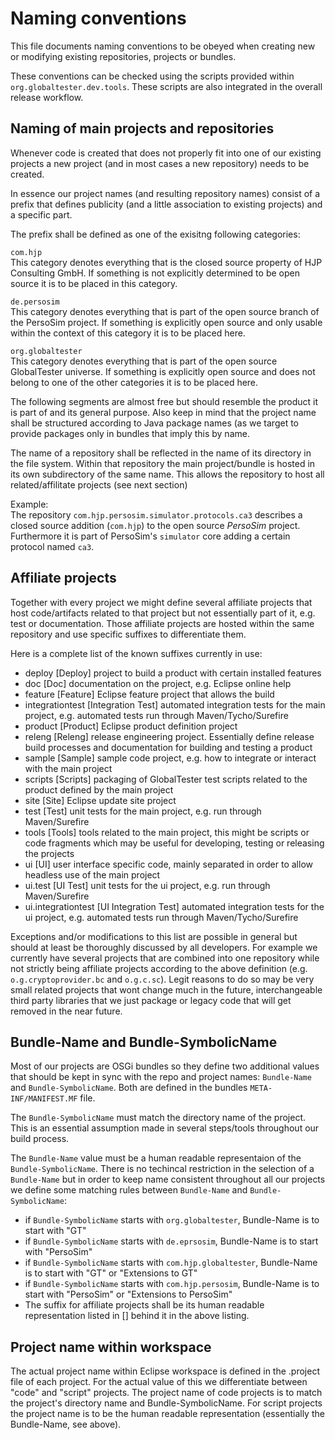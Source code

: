 Naming conventions
==================
This file documents naming conventions to be obeyed when creating new or modifying existing repositories, projects or bundles.

These conventions can be checked using the scripts provided within `org.globaltester.dev.tools`. These scripts are also integrated in the overall release workflow.

Naming of main projects and repositories
----------------------------------------
Whenever code is created that does not properly fit into one of our existing projects a new project (and in most cases a new repository) needs to be created.

In essence our project names (and resulting repository names) consist of a prefix that defines publicity (and a little association to existing projects) and a specific part.

The prefix shall be defined as one of the exisitng following categories: 

`com.hjp`  
This category denotes everything that is the closed source property of HJP Consulting GmbH.
If something is not explicitly determined to be open source it is to be placed in this category.

`de.persosim`  
This category denotes everything that is part of the open source branch of the PersoSim project.
If something is explicitly open source and only usable within the context of this category it is to be placed here.

`org.globaltester`  
This category denotes everything that is part of the open source GlobalTester universe.
If something is explicitly open source and does not belong to one of the other categories it is to be placed here.

The following segments are almost free but should resemble the product it is part of and its general purpose. Also keep in mind that the project name shall be structured according to Java package names (as we target to provide packages only in bundles that imply this by name.

The name of a repository shall be reflected in the name of its directory in the file system. Within that repository the main project/bundle is hosted in its own subdirectory of the same name. This allows the repository to host all related/affilitate projects (see next section)


Example:  
The repository `com.hjp.persosim.simulator.protocols.ca3` describes a closed source addition (`com.hjp`) to the open source _PersoSim_ project.
Furthermore it is part of PersoSim's `simulator` core adding a certain protocol named `ca3`.

Affiliate projects
------------------
Together with every project we might define several affiliate projects that host code/artifacts related to that project but not essentially part of it, e.g. test or documentation. Those affiliate projects are hosted within the same repository and use specific suffixes to differentiate them.

Here is a complete list of the known suffixes currently in use:

* deploy [Deploy]
	project to build a product with certain installed features
* doc [Doc]
	documentation on the project, e.g. Eclipse online help
* feature [Feature]
	Eclipse feature project that allows the build
* integrationtest [Integration Test]
	automated integration tests for the main project, e.g. automated tests run through Maven/Tycho/Surefire
* product [Product]
	Eclipse product definition project
* releng [Releng]
	release engineering project. Essentially define release build processes and documentation for building and testing a product
* sample [Sample]
	sample code project, e.g. how to integrate or interact with the main project
* scripts [Scripts]
	packaging of GlobalTester test scripts related to the product defined by the main project
* site [Site]
	Eclipse update site project
* test [Test]
	unit tests for the main project, e.g. run through Maven/Surefire
* tools [Tools]
	tools related to the main project, this might be scripts or code fragments which may be useful for developing, testing or releasing the projects
* ui [UI]
	user interface specific code, mainly separated in order to allow headless use of the main project
* ui.test [UI Test]
	unit tests for the ui project, e.g. run through Maven/Surefire
* ui.integrationtest [UI Integration Test]
	automated integration tests for the ui project, e.g. automated tests run through Maven/Tycho/Surefire

Exceptions and/or modifications to this list are possible in general but should at least be thoroughly discussed by all developers.
For example we currently have several projects that are combined into one repository while not strictly being affiliate projects according to the above definition (e.g. `o.g.cryptoprovider.bc` and `o.g.c.sc`). Legit reasons to do so may be very small related projects that wont change much in the future, interchangeable third party libraries that we just package or legacy code that will get removed in the near future.

Bundle-Name and Bundle-SymbolicName
-----------------------------------
Most of our projects are OSGi bundles so they define two additional values that should be kept in sync with the repo and project names: `Bundle-Name` and `Bundle-SymbolicName`. Both are defined in the bundles `META-INF/MANIFEST.MF` file.

The `Bundle-SymbolicName` must match the directory name of the project. This is an essential assumption made in several steps/tools throughout our build process. 

The `Bundle-Name` value must be a human readable representaion of the `Bundle-SymbolicName`. There is no techincal restriction in the selection of a `Bundle-Name` but in order to keep name consistent throughout all our projects we define some matching rules between `Bundle-Name` and `Bundle-SymbolicName`:

* if `Bundle-SymbolicName` starts with `org.globaltester`, Bundle-Name is to start with "GT"
* if `Bundle-SymbolicName` starts with `de.eprsosim`, Bundle-Name is to start with "PersoSim"
* if `Bundle-SymbolicName` starts with `com.hjp.globaltester`, Bundle-Name is to start with "GT" or "Extensions to GT"
* if `Bundle-SymbolicName` starts with `com.hjp.persosim`, Bundle-Name is to start with "PersoSim" or "Extensions to PersoSim"
* The suffix for affiliate projects shall be its human readable representation listed in [] behind it in the above listing.

Project name within workspace
-----------------------------
The actual project name within Eclipse workspace is defined in the .project file of each project.
For the actual value of this we differentiate between "code" and "script" projects.
The project name of code projects is to match the project's directory name and Bundle-SymbolicName.
For script projects the project name is to be the human readable representation (essentially the Bundle-Name, see above).

